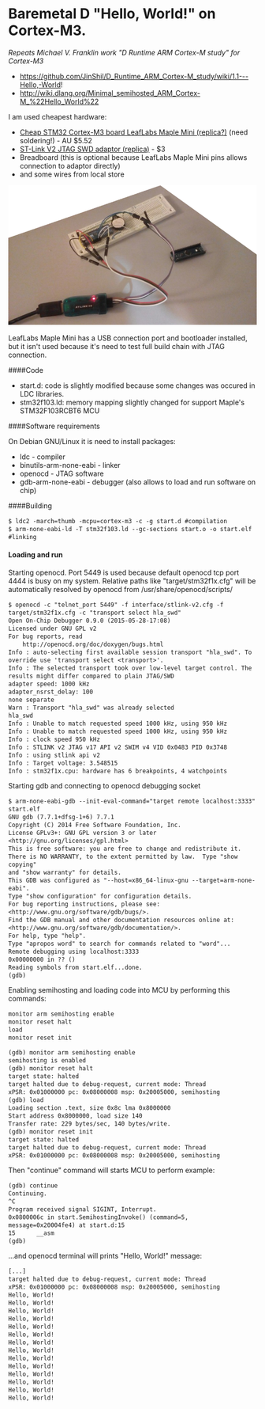 Baremetal D "Hello, World!" on Cortex-M3.
=====

*Repeats Michael V. Franklin work "D Runtime ARM Cortex-M study" for Cortex-M3*
* https://github.com/JinShil/D_Runtime_ARM_Cortex-M_study/wiki/1.1---Hello,-World!
* http://wiki.dlang.org/Minimal_semihosted_ARM_Cortex-M_%22Hello_World%22

I am used cheapest hardware:

* [Cheap STM32 Cortex-M3 board LeafLabs Maple Mini (replica?)](http://www.ebay.com/itm/141404280807) (need soldering!) - AU $5.52
* [ST-Link V2 JTAG SWD adaptor (replica)](http://www.aliexpress.com/snapshot/6796984210.html?orderId=68316685665367) - $3
* Breadboard (this is optional because LeafLabs Maple Mini pins allows connection to adaptor directly)
* and some wires from local store

![Hardware overview](overview.png)

LeafLabs Maple Mini has a USB connection port and bootloader installed, but it isn't used because it's need to test full build chain with JTAG connection.

####Code

* start.d: code is slightly modified because some changes was occured in LDC libraries.
* stm32f103.ld: memory mapping slightly changed for support Maple's STM32F103RCBT6 MCU

####Software requirements

On Debian GNU/Linux it is need to install packages:

* ldc - compiler
* binutils-arm-none-eabi - linker
* openocd - JTAG software
* gdb-arm-none-eabi - debugger (also allows to load and run software on chip)

####Building
```
$ ldc2 -march=thumb -mcpu=cortex-m3 -c -g start.d #compilation
$ arm-none-eabi-ld -T stm32f103.ld --gc-sections start.o -o start.elf #linking
```

#### Loading and run

Starting openocd. Port 5449 is used because default openocd tcp port 4444 is busy on my system.
Relative paths like "target/stm32f1x.cfg" will be automatically resolved by openocd from /usr/share/openocd/scripts/

```
$ openocd -c "telnet_port 5449" -f interface/stlink-v2.cfg -f target/stm32f1x.cfg -c "transport select hla_swd"
Open On-Chip Debugger 0.9.0 (2015-05-28-17:08)
Licensed under GNU GPL v2
For bug reports, read
	http://openocd.org/doc/doxygen/bugs.html
Info : auto-selecting first available session transport "hla_swd". To override use 'transport select <transport>'.
Info : The selected transport took over low-level target control. The results might differ compared to plain JTAG/SWD
adapter speed: 1000 kHz
adapter_nsrst_delay: 100
none separate
Warn : Transport "hla_swd" was already selected
hla_swd
Info : Unable to match requested speed 1000 kHz, using 950 kHz
Info : Unable to match requested speed 1000 kHz, using 950 kHz
Info : clock speed 950 kHz
Info : STLINK v2 JTAG v17 API v2 SWIM v4 VID 0x0483 PID 0x3748
Info : using stlink api v2
Info : Target voltage: 3.548515
Info : stm32f1x.cpu: hardware has 6 breakpoints, 4 watchpoints
```

Starting gdb and connecting to openocd debugging socket
```
$ arm-none-eabi-gdb --init-eval-command="target remote localhost:3333" start.elf
GNU gdb (7.7.1+dfsg-1+6) 7.7.1
Copyright (C) 2014 Free Software Foundation, Inc.
License GPLv3+: GNU GPL version 3 or later <http://gnu.org/licenses/gpl.html>
This is free software: you are free to change and redistribute it.
There is NO WARRANTY, to the extent permitted by law.  Type "show copying"
and "show warranty" for details.
This GDB was configured as "--host=x86_64-linux-gnu --target=arm-none-eabi".
Type "show configuration" for configuration details.
For bug reporting instructions, please see:
<http://www.gnu.org/software/gdb/bugs/>.
Find the GDB manual and other documentation resources online at:
<http://www.gnu.org/software/gdb/documentation/>.
For help, type "help".
Type "apropos word" to search for commands related to "word"...
Remote debugging using localhost:3333
0x00000000 in ?? ()
Reading symbols from start.elf...done.
(gdb) 
```

Enabling semihosting and loading code into MCU by performing this commands:
```
monitor arm semihosting enable
monitor reset halt
load
monitor reset init
```
```
(gdb) monitor arm semihosting enable
semihosting is enabled
(gdb) monitor reset halt
target state: halted
target halted due to debug-request, current mode: Thread 
xPSR: 0x01000000 pc: 0x08000008 msp: 0x20005000, semihosting
(gdb) load
Loading section .text, size 0x8c lma 0x8000000
Start address 0x8000000, load size 140
Transfer rate: 229 bytes/sec, 140 bytes/write.
(gdb) monitor reset init
target state: halted
target halted due to debug-request, current mode: Thread 
xPSR: 0x01000000 pc: 0x08000008 msp: 0x20005000, semihosting
```

Then "continue" command will starts MCU to perform example:

```
(gdb) continue
Continuing.
^C
Program received signal SIGINT, Interrupt.
0x0800006c in start.SemihostingInvoke() (command=5, message=0x20004fe4) at start.d:15
15	    __asm
(gdb)
```

...and openocd terminal will prints "Hello, World!" message:
```
[...]
target halted due to debug-request, current mode: Thread 
xPSR: 0x01000000 pc: 0x08000008 msp: 0x20005000, semihosting
Hello, World!
Hello, World!
Hello, World!
Hello, World!
Hello, World!
Hello, World!
Hello, World!
Hello, World!
Hello, World!
Hello, World!
Hello, World!
Hello, World!
Hello, World!
Hello, World!
```
